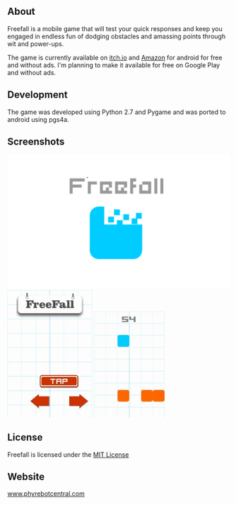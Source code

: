 ## About
Freefall is a mobile game that will test your quick responses and keep you engaged in endless fun of dodging obstacles and amassing points through wit and power-ups.

The game is currently available on [itch.io](http://phyrebotcentral.itch.io/freefall) and [Amazon](http://www.amazon.com/Phyrebotcentral-Freefall/dp/B0105SPD1M/ref=sr_1_1?s=mobile-apps&ie=UTF8&qid=1435614166&sr=1-1&keywords=phyrebotcentral&pebp=1435646545991&perid=188PP7Q1FK4HTWFFA5MJ) for android for free and without ads. I'm planning to make it available for free on Google Play and without ads.


## Development
The game was developed using Python 2.7 and Pygame and was ported to android using pgs4a.


## Screenshots
![Title](screenshots/title.png) 
![Screen1](screenshots/screenshot1.jpg) ![Screen2](screenshots/gameplay1.gif)


## License
Freefall is licensed under the [MIT License](License.txt)


## Website
www.phyrebotcentral.com
